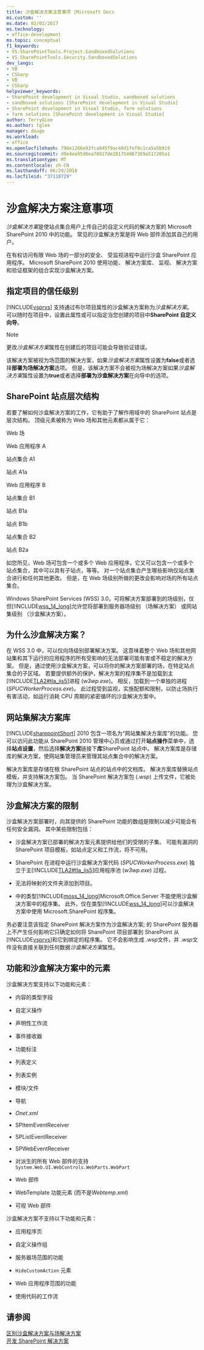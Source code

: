 ```yaml
---
title: 沙盒解决方案注意事项 |Microsoft Docs
ms.custom: ''
ms.date: 02/02/2017
ms.technology:
- office-development
ms.topic: conceptual
f1_keywords:
- VS.SharePointTools.Project.SandboxedSolutions
- VS.SharePointTools.Security.SandboxedSolutions
dev_langs:
- VB
- CSharp
- VB
- CSharp
helpviewer_keywords:
- SharePoint development in Visual Studio, sandboxed solutions
- sandboxed solutions [SharePoint development in Visual Studio]
- SharePoint development in Visual Studio, farm solutions
- farm solutions [SharePoint development in Visual Studio]
author: TerryGLee
ms.author: tglee
manager: douge
ms.workload:
- office
ms.openlocfilehash: 796e1266e93fca845f9ac40d1fef0c1ca5a5b919
ms.sourcegitcommit: d9e4ea95d0ea70827de281754067309a517205a1
ms.translationtype: MT
ms.contentlocale: zh-CN
ms.lasthandoff: 06/29/2018
ms.locfileid: "37118729"
---
```

# <a name="sandboxed-solution-considerations"></a>沙盒解决方案注意事项
  *沙盒解决方案*是使站点集合用户上传自己的自定义代码的解决方案的 Microsoft SharePoint 2010 中的功能。 常见的沙盒解决方案是将 Web 部件添加其自己的用户。  
  
 在有权访问有限 Web 场的一部分的安全、 受监视进程中运行沙盒 SharePoint 应用程序。 Microsoft SharePoint 2010 使用功能、 解决方案库、 监视、 解决方案和验证框架的组合实现沙盒解决方案。  
  
## <a name="specify-project-trust-level"></a>指定项目的信任级别
 [!INCLUDE[vsprvs](../sharepoint/includes/vsprvs-md.md)] 支持通过布尔项目属性的沙盒解决方案称为*沙盒解决方案*。 可以随时在项目中，设置此属性或可以指定当您创建的项目中**SharePoint 自定义向导**。  
  
> [!NOTE]  
>  更改*沙盒解决方案*属性在创建后的项目可能会导致验证错误。  
  
 该解决方案被视为场范围的解决方案，如果*沙盒解决方案*属性设置为**false**或者选择**部署为场解决方案**选项。 但是，该解决方案不会被视为场解决方案如果*沙盒解决方案*属性设置为**true**或者选择**部署为沙盒解决方案**在向导中的选项。  
  
## <a name="sharepoint-site-hierarchy"></a>SharePoint 站点层次结构
 若要了解如何沙盒解决方案的工作，它有助于了解作用域中的 SharePoint 站点是层次结构。 顶级元素被称为 Web 场和其他元素都从属于它：  
  
 Web 场  
  
 Web 应用程序 A  
  
 站点集合 A1  
  
 站点 A1a  
  
 Web 应用程序 B  
  
 站点集合 B1  
  
 站点 B1a  
  
 站点 B1b  
  
 站点集合 B2  
  
 站点 B2a  
  
 如您所见，Web 场可包含一个或多个 Web 应用程序，它又可以包含一个或多个站点集合，其中可以具有子站点，等等。 对一个站点集合产生哪些影响仅站点集合进行和任何其他更改。 但是，在 Web 场级别所做的更改会影响对场的所有站点集合。  
  
 Windows SharePoint Services (WSS) 3.0，可将解决方案部署到的场级别，仅但[!INCLUDE[wss_14_long](../sharepoint/includes/wss-14-long-md.md)]允许您将部署到服务器场级别 （场解决方案） 或网站集级别 （沙盒解决方案）。  
  
## <a name="why-sandboxed-solutions"></a>为什么沙盒解决方案？
 在 WSS 3.0 中，可以仅向场级别部署解决方案。 这意味着整个 Web 场和其他网站集和其下运行的应用程序的所有受影响的无法部署可能有害或不稳定的解决方案。 但是，通过使用沙盒解决方案，可以将你的解决方案部署的场，在特定站点集合的子区域。 若要提供额外的保护，解决方案的程序集不是加载到主[!INCLUDE[TLA2#tla_iis5](../sharepoint/includes/tla2sharptla-iis5-md.md)]进程 (*w3wp.exe*)。 相反，加载到一个单独的进程 (*SPUCWorkerProcess.exe*)。 此过程受到监视，实施配额和限制，以防止场执行有害活动，如运行消耗 CPU 周期的紧密循环的沙盒解决方案中。  
  
## <a name="site-collection-solution-gallery"></a>网站集解决方案库
 [!INCLUDE[sharepointShort](../sharepoint/includes/sharepointshort-md.md)] 2010 包含一项名为“网站集解决方案库”的功能。 您可以访问此功能从 SharePoint 2010 管理中心页或通过打开**站点操作**菜单中，选择**站点设置**，然后选择**解决方案**链接下**库**SharePoint 站点中。 解决方案库是存储库的解决方案，使网站集管理员来管理其站点集合中的解决方案。  
  
 解决方案库是存储在根 SharePoint 站点的站点中的文档库。 解决方案库替换站点模板，并支持解决方案包。 当 SharePoint 解决方案包 (*.wsp*) 上传文件，它被处理为沙盒解决方案。  
  
## <a name="sandboxed-solution-limitations"></a>沙盒解决方案的限制
 沙盒解决方案部署时，向其提供的 SharePoint 功能的数组是限制以减少可能会有任何安全漏洞。 其中某些限制包括：  
  
-   沙盒解决方案已部署的解决方案元素提供给他们的受限的子集。 可能有漏洞的 SharePoint 项目模板，如站点定义和工作流，将不可用。  
  
-   SharePoint 在进程中运行沙盒解决方案代码 (*SPUCWorkerProcess.exe*) 独立于主[!INCLUDE[TLA2#tla_iis5](../sharepoint/includes/tla2sharptla-iis5-md.md)]应用程序池 (*w3wp.exe*) 过程。  
  
-   无法将映射的文件夹添加到项目。  
  
-   中的类型[!INCLUDE[moss_14_long](../sharepoint/includes/moss-14-long-md.md)]Microsoft.Office.Server 不能使用沙盒解决方案中的程序集。 此外，仅在类型[!INCLUDE[wss_14_long](../sharepoint/includes/wss-14-long-md.md)]可以沙盒解决方案中使用 Microsoft.SharePoint 程序集。  
  
 务必要注意该指定 SharePoint 解决方案作为沙盒解决方案; 的 SharePoint 服务器上不产生任何影响它只确定如何将 SharePoint 项目部署到 SharePoint 从[!INCLUDE[vsprvs](../sharepoint/includes/vsprvs-md.md)]和它到绑定的程序集。 它不会影响生成 *.wsp*文件，并 *.wsp*文件没有直接关联到任何数据*沙盒解决方案*属性。  
  
## <a name="capabilities-and-elements-in-sandboxed-solutions"></a>功能和沙盒解决方案中的元素
 沙盒解决方案支持以下功能和元素：  
  
-   内容的类型字段  
  
-   自定义操作  
  
-   声明性工作流  
  
-   事件接收器  
  
-   功能标注  
  
-   列表定义  
  
-   列表实例  
  
-   模块/文件  
  
-   导航  
  
-   *Onet.xml*  
  
-   SPItemEventReceiver  
  
-   SPListEventReceiver  
  
-   SPWebEventReceiver  
  
-   对派生的所有 Web 部件的支持 `System.Web.UI.WebControls.WebParts.WebPart`  
  
-   Web 部件  
  
-   WebTemplate 功能元素 (而不是*Webtemp.xml*)  
  
-   可视 Web 部件  
  
 沙盒解决方案不支持以下功能和元素：  
  
-   应用程序页  
  
-   自定义操作组  
  
-   服务器场范围的功能  
  
-   `HideCustomAction` 元素  
  
-   Web 应用程序范围的功能  
  
-   使用代码的工作流  
  
## <a name="see-also"></a>请参阅
 [区别沙盒解决方案与场解决方案](../sharepoint/differences-between-sandboxed-and-farm-solutions.md)   
 [开发 SharePoint 解决方案](../sharepoint/developing-sharepoint-solutions.md)  
  